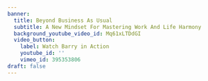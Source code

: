 ```yaml
---
banner:
  title: Beyond Business As Usual
  subtitle: A New Mindset For Mastering Work And Life Harmony
  background_youtube_video_id: Mq61xLTDdGI
  video_button:
    label: Watch Barry in Action
    youtube_id: ''
    vimeo_id: 395353806
draft: false
---
```

